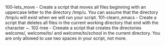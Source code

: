 100-lets_move - Create a script that moves all files beginning with an uppercase letter to the directory /tmp/u. You can assume that the directory /tmp/u will exist when we will run your script.
101-clearn_emacs - Create a script that deletes all files in the current working directory that end with the character ~.
102-tree - Creeate a script that creates the directories welcome/, welcome/to/ and welcome/to/school in the current directory. You are only allowed to use two spaces in your script, not more.
